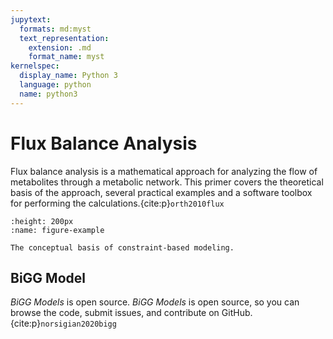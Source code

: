 ```yaml
---
jupytext:
  formats: md:myst
  text_representation:
    extension: .md
    format_name: myst
kernelspec:
  display_name: Python 3
  language: python
  name: python3
---
```


# Flux Balance Analysis

Flux balance analysis is a mathematical approach for analyzing the flow of metabolites through a metabolic network. This primer covers the theoretical basis of the approach, several practical examples and a software toolbox for performing the calculations.{cite:p}`orth2010flux`


```{figure} ./figures/fig2-1.png
:height: 200px
:name: figure-example

The conceptual basis of constraint-based modeling.
```


## BiGG Model

*BiGG Models* is open source. *BiGG Models* is open source, so you can browse the code, submit issues, and contribute on GitHub.{cite:p}`norsigian2020bigg`
